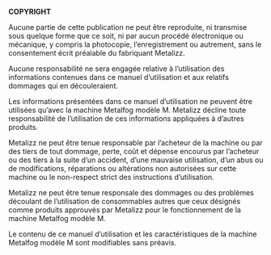 **COPYRIGHT**

Aucune partie de cette publication ne peut être reproduite, ni transmise sous quelque forme que ce soit, ni par aucun procédé électronique ou mécanique, y compris la photocopie, l’enregistrement ou autrement, sans le consentement écrit préalable du fabriquant Metalizz.

Aucune responsabilité ne sera engagée relative à l’utilisation des informations contenues dans ce manuel d’utilisation et aux relatifs dommages qui en découleraient.

Les informations présentées dans ce manuel d’utilisation ne peuvent être utilisées qu’avec la machine Metalfog modèle M. Metalizz décline toute responsabilité de l’utilisation de ces informations appliquées à d’autres produits.

Metalizz ne peut être tenue responsable par l’acheteur de la machine ou par des tiers de tout dommage, perte, coût et dépense encourus par l’acheteur ou des tiers à la suite d’un accident, d’une mauvaise utilisation, d’un abus ou de modifications, réparations ou altérations non autorisées sur cette machine ou le non-respect strict des instructions d’utilisation.

Metalizz ne peut être tenue responsale des dommages ou des problèmes découlant de l’utilisation de consommables autres que ceux désignés comme produits approuvés par Metalizz pour le fonctionnement de la machine Metalfog modèle M.

Le contenu de ce manuel d’utilisation et les caractéristiques de la machine Metalfog modèle M sont modifiables sans préavis.